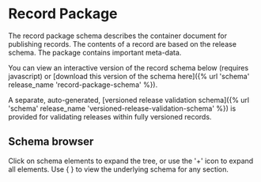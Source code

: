 

# Record Package

<span class="lead">The record package schema describes the container document for publishing records. The contents of a record are based on the release schema. The package contains important meta-data.</span>

You can view an interactive version of the record schema below (requires javascript) or [download this version of the schema here]({% url 'schema' release_name 'record-package-schema' %}).

A separate, auto-generated, [versioned release validation schema]({% url 'schema' release_name 'versioned-release-validation-schema' %}) is provided for validating releases within fully versioned records.

## Schema browser

Click on schema elements to expand the tree, or use the '+' icon to expand all elements. Use { } to view the underlying schema for any section.

<script src="{{ STATIC_URL }}docson/widget.js" data-schema="{% url 'schema' release_name 'record-package-schema' %}"></script>

